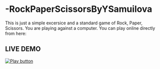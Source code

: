 # -RockPaperScissorsByYSamuilova
This is just a simple excersice and a standard game of Rock, Paper, Scissors. You are playing against a computer.
You can play online directly from here: 
## LIVE DEMO 
[<image alt="Play button" src="https://![RPS](https://github.com/YSamuilova/-RockPaperScissorsByYSamuilova/assets/134719211/1db17d06-c9a6-4599-9bc1-7c963b2798d0.png)" />](https://replit.com/@IanitaSamuilova/RockPaperScissors)

